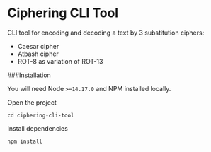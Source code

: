 # Ciphering CLI Tool

CLI tool for encoding and decoding a text by 3 substitution ciphers:
- Caesar cipher
- Atbash cipher
- ROT-8 as variation of ROT-13

###Installation

You will need Node `>=14.17.0` and NPM installed locally.

Open the project
```
cd ciphering-cli-tool
```

Install dependencies
```
npm install
```

